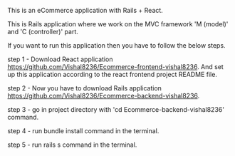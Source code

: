 This is an eCommerce application with Rails + React.

This is Rails application where we work on the MVC framework 'M (model)' and 'C (controller)' part.

If you want to run this application then you have to follow the below steps.

step 1 - Download React application https://github.com/Vishal8236/Ecommerce-frontend-vishal8236. And set up this application according to the react frontend project README file.

step 2 - Now you have to download Rails application https://github.com/Vishal8236/Ecommerce-backend-vishal8236.

step 3 - go in project directory with 'cd Ecommerce-backend-vishal8236' command.

step 4 - run bundle install command in the terminal.

step 5 - run rails s command in the terminal.